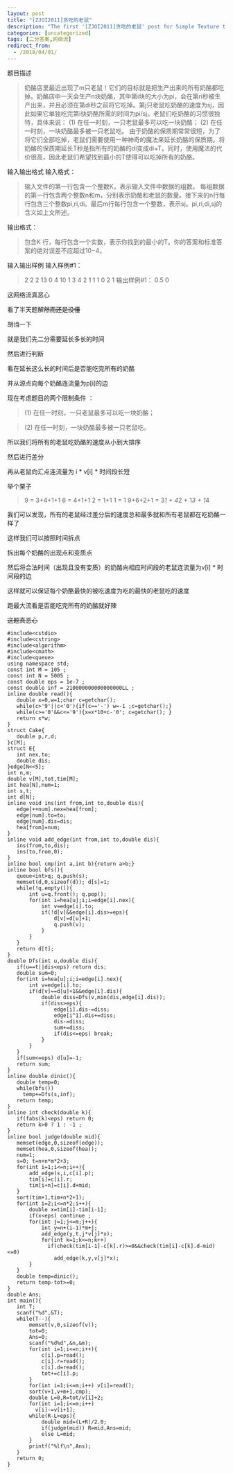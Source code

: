 ```yaml
---
layout: post
title: "[ZJOI2011]贪吃的老鼠"
description: "The first '[ZJOI2011]贪吃的老鼠' post for Simple Texture theme."
categories: [uncategorized]
tags: [二分答案,网络流]
redirect_from:
  - /2018/04/01/
---
```

题目描述
>奶酪店里最近出现了m只老鼠！它们的目标就是把生产出来的所有奶酪都吃掉。奶酪店中一天会生产n块奶酪，其中第i块的大小为pi，会在第ri秒被生产出来，并且必须在第di秒之前将它吃掉。第j只老鼠吃奶酪的速度为sj，因此如果它单独吃完第i快奶酪所需的时间为pi/sj。老鼠们吃奶酪的习惯很独特，具体来说：
 (1) 在任一时刻，一只老鼠最多可以吃一块奶酪；
 (2) 在任一时刻，一块奶酪最多被一只老鼠吃。
 由于奶酪的保质期常常很短，为了将它们全部吃掉，老鼠们需要使用一种神奇的魔法来延长奶酪的保质期。将奶酪的保质期延长T秒是指所有的奶酪的di变成di+T。同时，使用魔法的代价很高，因此老鼠们希望找到最小的T使得可以吃掉所有的奶酪。

输入输出格式
输入格式：
>输入文件的第一行包含一个整数K，表示输入文件中数据的组数。
每组数据的第一行包含两个整数n和m，分别表示奶酪和老鼠的数量。接下来的n行每行包含三个整数pi,ri,di。最后m行每行包含一个整数，表示sj。pi,ri,di,sj的含义如上文所述。

输出格式：
>包含K 行，每行包含一个实数，表示你找到的最小的T。你的答案和标准答案的绝对误差不应超过10−4。

输入输出样例
输入样例#1： 
>2
 2 2
 13 0 4
 10 1 3
 4
 2
 1 1
 1 0 2
 1
输出样例#1： 
>0.5
 0
 
 
 这网络流真恶心

看了半天题解~~然而还是没懂~~
 
胡诌一下

就是我们先二分需要延长多长的时间

然后进行判断

看在延长这么长的时间后是否能吃完所有的奶酪

并从源点向每个奶酪连流量为p[i]的边

现在考虑题目的两个限制条件 ： 

> (1) 在任一时刻，一只老鼠最多可以吃一块奶酪；

>(2) 在任一时刻，一块奶酪最多被一只老鼠吃。

所以我们将所有的老鼠吃奶酪的速度从小到大排序

然后进行差分

再从老鼠向汇点连流量为 i * v[i] * 时间段长短

举个栗子  
>9 = 3+4+1+1
 6 = 4+1+1
 2 = 1+1
 1 = 1
 9+6+2+1 = 3*1 + 4*2 + 1*3 + 1*4
 
 我们可以发现，所有的老鼠经过差分后的速度总和最多就和所有老鼠都在吃奶酪一样了
 
 这样我们可以按照时间拆点
 
 拆出每个奶酪的出现点和变质点
 
 然后将合法时间（出现且没有变质）的奶酪向相应时间段的老鼠连流量为v[i] * 时间段的边
 
 这样就可以保证每个奶酪最快的被吃速度为吃的最快的老鼠吃的速度
 
 跑最大流看是否能吃完所有的奶酪就好辣
 
 ~~这题真恶心~~

 ```
 #include<cstdio>
#include<cstring>
#include<algorithm>
#include<cmath>
#include<queue>
using namespace std;
const int M = 105 ;
const int N = 5005 ;
const double eps = 1e-7 ;
const double inf = 210000000000000000LL ;
inline double read(){
	double x=0,w=1;char c=getchar();
	while(c>'9'||c<'0'){if(c=='-') w=-1 ;c=getchar();}
	while(c>='0'&&c<='9'){x=x*10+c-'0'; c=getchar(); }
	return x*w;
}
struct Cake{
	double p,r,d;
}c[M];
struct E{
	int nex,to;
	double dis;
}edge[N<<5];
int n,m;
double v[M],tot,tim[M];
int hea[N],num=1;
int s,t;
int d[N];
inline void ins(int from,int to,double dis){
	edge[++num].nex=hea[from];
	edge[num].to=to;
	edge[num].dis=dis;
	hea[from]=num;
}
inline void add_edge(int from,int to,double dis){
	ins(from,to,dis);
	ins(to,from,0);
}
inline bool cmp(int a,int b){return a>b;}
inline bool bfs(){
	queue<int>q; q.push(s);
	memset(d,0,sizeof(d)); d[s]=1;
	while(!q.empty()){
		int u=q.front(); q.pop();
		for(int i=hea[u];i;i=edge[i].nex){
			int v=edge[i].to;
			if(!d[v]&&edge[i].dis>=eps){
				d[v]=d[u]+1;
				q.push(v);
			}
		}
	}
	return d[t];
}
double Dfs(int u,double dis){
	if(u==t||dis<eps) return dis;
	double sum=0;
	for(int i=hea[u];i;i=edge[i].nex){
		int v=edge[i].to;
		if(d[v]==d[u]+1&&edge[i].dis){
			double diss=Dfs(v,min(dis,edge[i].dis));
			if(diss>eps){
				edge[i].dis-=diss;
				edge[i^1].dis+=diss;
				dis-=diss;
				sum+=diss;
				if(dis<=eps) break;
			}
		}
	}
	if(sum<=eps) d[u]=-1;
	return sum;
}
inline double dinic(){
	double temp=0;
	while(bfs())
	  temp+=Dfs(s,inf);
	return temp;
}
inline int check(double k){
	if(fabs(k)<eps) return 0;
	return k>0 ? 1 : -1 ;
}
inline bool judge(double mid){
	memset(edge,0,sizeof(edge));
	memset(hea,0,sizeof(hea));
	num=1;
	s=0; t=n+n*m*2+3;
	for(int i=1;i<=n;i++){
		add_edge(s,i,c[i].p);
		tim[i]=c[i].r;
		tim[i+n]=c[i].d+mid;
	}
	sort(tim+1,tim+n*2+1);
	for(int i=2;i<=n*2;i++){
		double x=tim[i]-tim[i-1];
		if(x<eps) continue ;
		for(int j=1;j<=m;j++){
			int y=n+(i-1)*m+j;
			add_edge(y,t,j*v[j]*x);
			for(int k=1;k<=n;k++)
			  if(check(tim[i-1]-c[k].r)>=0&&check(tim[i]-c[k].d-mid)<=0)
			    add_edge(k,y,v[j]*x);
		}
	}
	double temp=dinic();
    return temp-tot>=0;
}
double Ans;
int main(){
	int T;
	scanf("%d",&T);
	while(T--){
		memset(v,0,sizeof(v));
		tot=0;
		Ans=0;
	    scanf("%d%d",&n,&m);
	    for(int i=1;i<=n;i++){
	    	c[i].p=read();
	    	c[i].r=read();
	    	c[i].d=read();
		    tot+=c[i].p;
		}
		for(int i=1;i<=m;i++) v[i]=read();
		sort(v+1,v+m+1,cmp);
		double L=0,R=tot/v[1]+2;
		for(int i=1;i<=m;i++)
		  v[i]-=v[i+1];
		while(R-L>eps){
			double mid=(L+R)/2.0;
			if(judge(mid)) R=mid,Ans=mid;
			else L=mid;
		}
		printf("%lf\n",Ans);
	}
	return 0;
}
```
